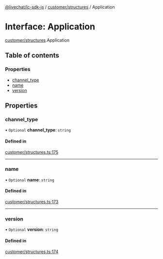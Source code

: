 [@livechat/lc-sdk-js](../README.md) / [customer/structures](../modules/customer_structures.md) / Application

# Interface: Application

[customer/structures](../modules/customer_structures.md).Application

## Table of contents

### Properties

- [channel\_type](customer_structures.Application.md#channel_type)
- [name](customer_structures.Application.md#name)
- [version](customer_structures.Application.md#version)

## Properties

### channel\_type

• `Optional` **channel\_type**: `string`

#### Defined in

[customer/structures.ts:175](https://github.com/livechat/lc-sdk-js/blob/951da85/src/customer/structures.ts#L175)

___

### name

• `Optional` **name**: `string`

#### Defined in

[customer/structures.ts:173](https://github.com/livechat/lc-sdk-js/blob/951da85/src/customer/structures.ts#L173)

___

### version

• `Optional` **version**: `string`

#### Defined in

[customer/structures.ts:174](https://github.com/livechat/lc-sdk-js/blob/951da85/src/customer/structures.ts#L174)
